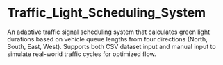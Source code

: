 # Traffic_Light_Scheduling_System
An adaptive traffic signal scheduling system that calculates green light durations based on vehicle queue lengths from four directions (North, South, East, West). Supports both CSV dataset input and manual input to simulate real-world traffic cycles for optimized flow.
